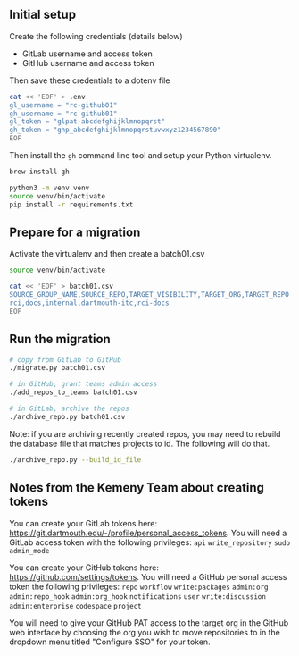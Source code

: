 ## Initial setup

Create the following credentials (details below)
- GitLab username and access token
- GitHub username and access token

Then save these credentials to a dotenv file

```sh
cat << 'EOF' > .env
gl_username = "rc-github01"
gh_username = "rc-github01"
gl_token = "glpat-abcdefghijklmnopqrst"
gh_token = "ghp_abcdefghijklmnopqrstuvwxyz1234567890"
EOF
```

Then install the `gh` command line tool and setup your Python virtualenv.

```sh
brew install gh

python3 -m venv venv
source venv/bin/activate
pip install -r requirements.txt
```

## Prepare for a migration

Activate the virtualenv and then create a batch01.csv

```sh
source venv/bin/activate

cat << 'EOF' > batch01.csv
SOURCE_GROUP_NAME,SOURCE_REPO,TARGET_VISIBILITY,TARGET_ORG,TARGET_REPO
rci,docs,internal,dartmouth-itc,rci-docs
EOF
```

## Run the migration

```sh
# copy from GitLab to GitHub
./migrate.py batch01.csv

# in GitHub, grant teams admin access
./add_repos_to_teams batch01.csv

# in GitLab, archive the repos
./archive_repo.py batch01.csv
```

Note: if you are archiving recently created repos, you may need to rebuild the database file that matches projects to id. The following will do that.

```sh
./archive_repo.py --build_id_file
```

## Notes from the Kemeny Team about creating tokens

You can create your GitLab tokens here: https://git.dartmouth.edu/-/profile/personal_access_tokens. You will need a GitLab access token with the following privileges:
`api`
`write_repository`
`sudo`
`admin_mode`

You can create your GitHub tokens here: https://github.com/settings/tokens. You will need a GitHub personal access token the following privileges:
`repo`
`workflow`
`write:packages`
`admin:org`
`admin:repo_hook`
`admin:org_hook`
`notifications`
`user`
`write:discussion`
`admin:enterprise`
`codespace`
`project`

You will need to give your GitHub PAT access to the target org in the GitHub web interface by choosing the org you wish to move repositories to in the dropdown menu titled "Configure SSO" for your token.
